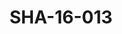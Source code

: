 ---
pid: SHA-16-013
title: SHA-16-013
language: ar
collection: شرحبيل احمد
original_label: 
rights: شرحبيل احمد
location_of_original: شرحبيل احمد
photographer_or_studio: 
scanned_from: photograph 10.1 by 15.1
_date: '2001'
location: مصر، القاهرة
description: شرحبيل احمد بالعود وفرقته
additional_notes: 
permission_display: 'yes'
on_server: 'no'
on_website: 'no'
permalink: "/archive/ar/sha-16-013.html"
layout: photo-page
---